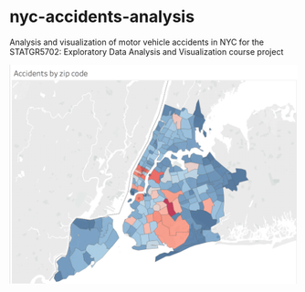 # nyc-accidents-analysis
Analysis and visualization of motor vehicle accidents in NYC for the STATGR5702: Exploratory Data Analysis and Visualization course project

![NYC_zip_code](/images/nyc_zipcodes.png)
